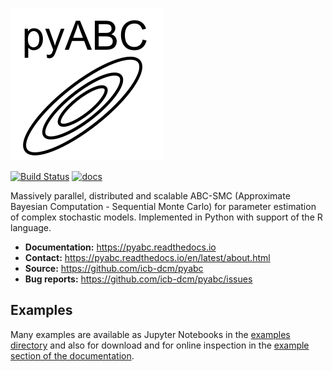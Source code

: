 ![pyABC](doc/logo.png)

[![Build Status](https://travis-ci.org/ICB-DCM/pyABC.svg?branch=master)](https://travis-ci.org/ICB-DCM/pyABC)
[![docs](https://readthedocs.org/projects/pyabc/badge/?version=latest)](http://pyabc.readthedocs.io/en/latest/)

Massively parallel, distributed and scalable ABC-SMC
(Approximate Bayesian Computation - Sequential Monte Carlo)
for parameter estimation of complex stochastic models.
Implemented in Python with support of the R language.

- **Documentation:** https://pyabc.readthedocs.io
- **Contact:** https://pyabc.readthedocs.io/en/latest/about.html
- **Source:** https://github.com/icb-dcm/pyabc
- **Bug reports:** https://github.com/icb-dcm/pyabc/issues


## Examples

Many examples are available as Jupyter Notebooks in the
[examples directory](https://github.com/icb-dcm/pyabc/tree/master/doc/examples)
and also for download and for online inspection in the
[example section of the documentation](http://pyabc.readthedocs.io/en/latest/examples.html).
